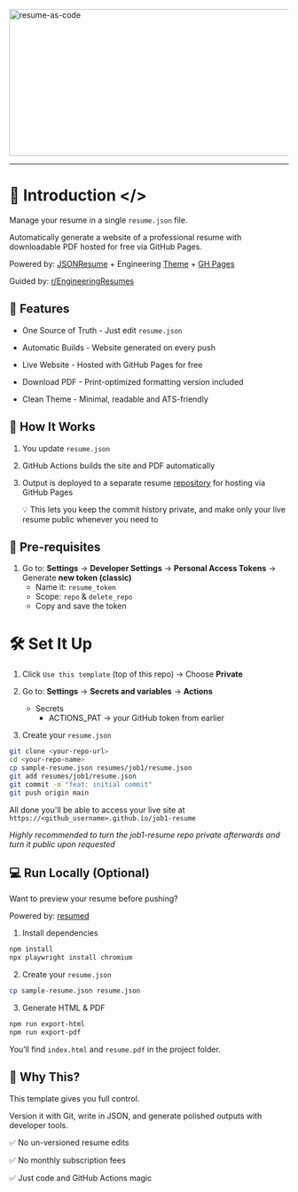<img width="867" height="265" alt="resume-as-code" src="https://github.com/user-attachments/assets/ab42ab59-e8f3-49d9-a193-40007a9a99e0" />

---

# 📄 Introduction </>

Manage your resume in a single `resume.json` file.

Automatically generate a website of a professional resume with downloadable PDF hosted for free via GitHub Pages.

Powered by: [JSONResume](https://jsonresume.org/) + Engineering [Theme](https://github.com/skoenig/jsonresume-theme-engineering) + [GH Pages](https://pages.github.com/)

Guided by: [ r/EngineeringResumes](https://www.reddit.com/r/EngineeringResumes/wiki/index/)

## 🚀 Features

- One Source of Truth - Just edit `resume.json`

- Automatic Builds - Website generated on every push

- Live Website - Hosted with GitHub Pages for free

- Download PDF - Print-optimized formatting version included

- Clean Theme - Minimal, readable and ATS-friendly

## 🔧 How It Works

1. You update `resume.json`

2. GitHub Actions builds the site and PDF automatically

3. Output is deployed to a separate resume [repository](https://github.com/opariffazman/sample-resume) for hosting via GitHub Pages

    💡 This lets you keep the commit history private, and make only your live resume public whenever you need to

## 🔑 Pre-requisites

1. Go to: **Settings** → **Developer Settings** → **Personal Access Tokens** → Generate **new token (classic)**
   - Name it: `resume_token`
   - Scope: `repo` & `delete_repo`
   - Copy and save the token

# 🛠️ Set It Up

1. Click `Use this template` (top of this repo) → Choose **Private**

2. Go to: **Settings** → **Secrets and variables** → **Actions**
   - Secrets
      - ACTIONS_PAT → your GitHub token from earlier

3. Create your `resume.json`
```bash
git clone <your-repo-url>
cd <your-repo-name>
cp sample-resume.json resumes/job1/resume.json
git add resumes/job1/resume.json
git commit -m "feat: initial commit"
git push origin main
```

All done you'll be able to access your live site at `https://<github_username>.github.io/job1-resume`

_Highly recommended to turn the job1-resume repo private afterwards and turn it public upon requested_

## 💻 Run Locally (Optional)

Want to preview your resume before pushing?

Powered by: [resumed](https://github.com/rbardini/resumed)

1. Install dependencies

```bash
npm install
npx playwright install chromium
```

2. Create your `resume.json`

```bash
cp sample-resume.json resume.json
```

3. Generate HTML & PDF

```bash
npm run export-html
npm run export-pdf
```

You’ll find `index.html` and `resume.pdf` in the project folder.

## 🤖 Why This?

This template gives you full control.

Version it with Git, write in JSON, and generate polished outputs with developer tools.

✅ No un-versioned resume edits

✅ No monthly subscription fees

✅ Just code and GitHub Actions magic
